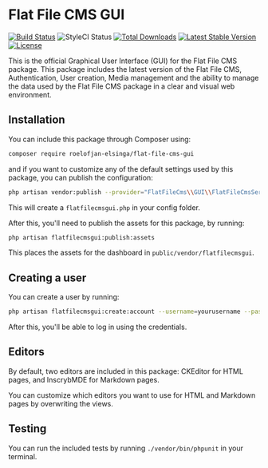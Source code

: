 # Flat File CMS GUI

<a href="https://travis-ci.com/roelofjan-elsinga/flat-file-cms-gui"><img src="https://travis-ci.com/roelofjan-elsinga/flat-file-cms-gui.svg" alt="Build Status"></a>
<img src="https://github.styleci.io/repos/193145501/shield" alt="StyleCI Status">
<a href="https://packagist.org/packages/roelofjan-elsinga/flat-file-cms-gui"><img src="https://poser.pugx.org/roelofjan-elsinga/flat-file-cms-gui/downloads" alt="Total Downloads"></a>
<a href="https://packagist.org/packages/roelofjan-elsinga/flat-file-cms-gui"><img src="https://poser.pugx.org/roelofjan-elsinga/flat-file-cms-gui/v/stable" alt="Latest Stable Version"></a>
<a href="https://packagist.org/packages/roelofjan-elsinga/flat-file-cms-gui"><img src="https://poser.pugx.org/roelofjan-elsinga/flat-file-cms-gui/license" alt="License"></a>

This is the official Graphical User Interface (GUI) for the Flat File CMS package. 
This package includes the latest version of the Flat File CMS, Authentication, User creation, 
Media management and the ability to manage the data used by the Flat File CMS package in a clear 
and visual web environment.

## Installation

You can include this package through Composer using:

```bash
composer require roelofjan-elsinga/flat-file-cms-gui
```

and if you want to customize any of the default settings used by this package, you can publish the configuration: 

```bash
php artisan vendor:publish --provider="FlatFileCms\\GUI\\FlatFileCmsServiceProvider"
```

This will create a ``flatfilecmsgui.php`` in your config folder.

After this, you'll need to publish the assets for this package, by running:

```bash
php artisan flatfilecmsgui:publish:assets
```

This places the assets for the dashboard in ``public/vendor/flatfilecmsgui``.

## Creating a user

You can create a user by running:

```bash
php artisan flatfilecmsgui:create:account --username=yourusername --password=yourpassword
```

After this, you'll be able to log in using the credentials.

## Editors

By default, two editors are included in this package: CKEditor for HTML pages, and InscrybMDE for Markdown pages.

You can customize which editors you want to use for HTML and Markdown pages by overwriting the views.

## Testing

You can run the included tests by running ``./vendor/bin/phpunit`` in your terminal.
